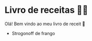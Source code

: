 # Livro de receitas :man_cook:

Olá! Bem vindo ao meu livro de receit :wave:

- Strogonoff de frango
